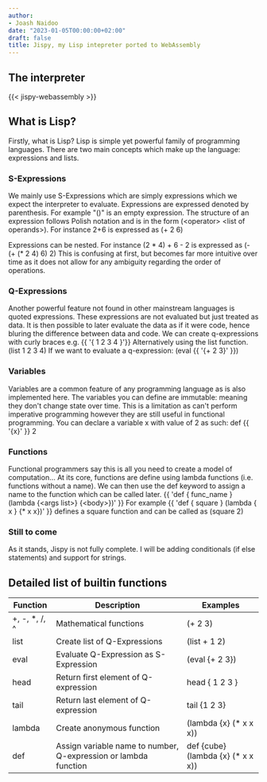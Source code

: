 ```yaml
---
author:
- Joash Naidoo
date: "2023-01-05T00:00:00+02:00"
draft: false
title: Jispy, my Lisp intepreter ported to WebAssembly
---
```


## The interpreter

{{< jispy-webassembly >}}

## What is Lisp?
Firstly, what is Lisp? Lisp is simple yet powerful family of programming languages. There are two main concepts which make up the language: expressions and lists.

### S-Expressions
We mainly use S-Expressions which are simply expressions which we expect the interpreter to evaluate.
Expressions are expressed denoted by parenthesis. For example "()" is an empty expression.
The structure of an expression follows Polish notation and is in the form (&lt;operator&gt; &lt;list of operands&gt;).
For instance 2+6 is expressed as (+ 2 6)

Expressions can be nested.
For instance (2 * 4) + 6 - 2 is expressed as (- (+ (* 2 4) 6) 2)
This is confusing at first, but becomes far more intuitive over time as it does not allow for any ambiguity regarding the order of operations.

### Q-Expressions
Another powerful feature not found in other mainstream languages is quoted expressions.
These expressions are not evaluated but just treated as data.
It is then possible to later evaluate the data as if it were code, hence bluring the difference between data and code.
We can create q-expressions with curly braces e.g. {{ '{ 1 2 3 4 }'}}
Alternatively using the list function. (list 1 2 3 4)
If we want to evaluate a q-expression: (eval {{ '{+ 2 3}' }})

### Variables
Variables are a common feature of any programming language as is also implemented here. The variables you can define are immutable: meaning they don't change state over time. This is a limitation as can't perform imperative programming however they are still useful in functional programming. You can declare a variable x with value of 2 as such:
def {{ '{x}' }} 2

### Functions
Functional programmers say this is all you need to create a model of computation...
At its core, functions are define using lambda functions (i.e. functions without a name). We can then use the def keyword to assign a name to the function which can be called later.
{{ 'def { func_name } (lambda {&lt;args list&gt;} {&lt;body&gt;})' }}
For example {{ 'def { square } (lambda { x } {* x x})'  }} defines a square function and can be called as (square 2)

### Still to come
As it stands, Jispy is not fully complete. I will be adding conditionals (if else statements) and support for strings.

## Detailed list of builtin functions

| Function       | Description                                                     | Examples                          |
| --- | --- | --- |
| +, -, \*, /, ^ | Mathematical functions                                          | (+ 2 3)                           |
| list           | Create list of Q-Expressions                                    | (list + 1 2)                      |
| eval           | Evaluate Q-Expression as S-Expression                           | (eval {+ 2 3})                    |
| head           | Return first element of Q-expression                            | head { 1 2 3 }                    |
| tail           | Return last element of Q-expression                             | tail {1 2 3}                      |
| lambda         | Create anonymous function                                       | (lambda {x} (* x x x))            |
| def            | Assign variable name to number, Q-expression or lambda function | def {cube} (lambda {x} (* x x x)) |
